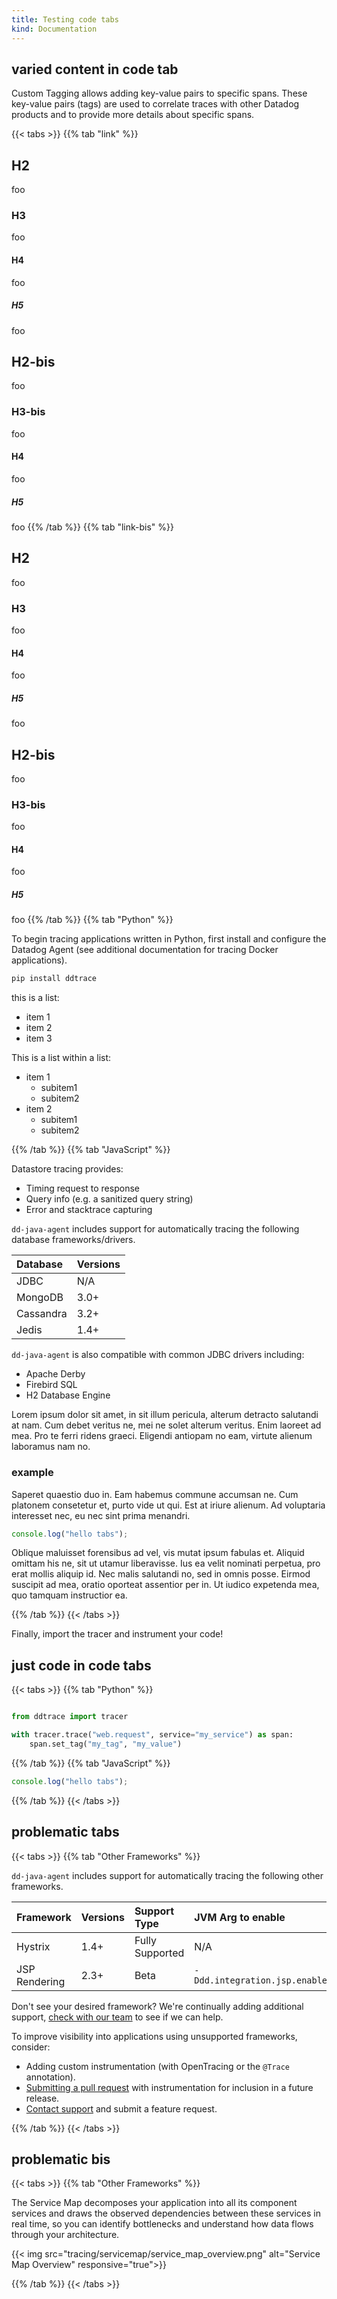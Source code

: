 ```yaml
---
title: Testing code tabs
kind: Documentation
---
```


## varied content in code tab

Custom Tagging allows adding key-value pairs to specific spans. These key-value pairs (tags) are used to correlate traces with other Datadog products and to provide more details about specific spans.

{{< tabs >}}
{{% tab "link" %}}

## H2
foo
### H3
foo
#### H4
foo
##### H5
foo

## H2-bis
foo
### H3-bis
foo
#### H4
foo
##### H5
foo
{{% /tab %}}
{{% tab "link-bis" %}}

## H2
foo
### H3
foo
#### H4
foo
##### H5
foo

## H2-bis
foo
### H3-bis
foo
#### H4
foo
##### H5
foo
{{% /tab %}}
{{% tab "Python" %}}

To begin tracing applications written in Python, first install and configure the Datadog Agent (see additional documentation for tracing Docker applications).

```python
pip install ddtrace
```

this is a list:

* item 1 
* item 2 
* item 3

This is a list within a list:

* item 1
    - subitem1
    - subitem2
* item 2
    - subitem1
    - subitem2

{{% /tab %}}
{{% tab "JavaScript" %}}

Datastore tracing provides:

* Timing request to response
* Query info (e.g. a sanitized query string)
* Error and stacktrace capturing

`dd-java-agent` includes support for automatically tracing the following database frameworks/drivers.

| Database       | Versions       |
| :------------- | :------------- |
| JDBC           | N/A            |
| MongoDB        | 3.0+           |
| Cassandra      | 3.2+           |
| Jedis          | 1.4+           |

`dd-java-agent` is also compatible with common JDBC drivers including:

*  Apache Derby
*  Firebird SQL
*  H2 Database Engine

Lorem ipsum dolor sit amet, in sit illum pericula, alterum detracto salutandi at nam. Cum debet veritus ne, mei ne solet alterum veritus. Enim laoreet ad mea. Pro te ferri ridens graeci. Eligendi antiopam no eam, virtute alienum laboramus nam no.

### example
Saperet quaestio duo in. Eam habemus commune accumsan ne. Cum platonem consetetur et, purto vide ut qui. Est at iriure alienum. Ad voluptaria interesset nec, eu nec sint prima menandri.

```javascript
console.log("hello tabs");
```

Oblique maluisset forensibus ad vel, vis mutat ipsum fabulas et. Aliquid omittam his ne, sit ut utamur liberavisse. Ius ea velit nominati perpetua, pro erat mollis aliquip id. Nec malis salutandi no, sed in omnis posse. Eirmod suscipit ad mea, oratio oporteat assentior per in. Ut iudico expetenda mea, quo tamquam instructior ea.

{{% /tab %}}
{{< /tabs >}}

Finally, import the tracer and instrument your code!

## just code in code tabs

{{< tabs >}}
{{% tab "Python" %}}
```python

from ddtrace import tracer

with tracer.trace("web.request", service="my_service") as span:
    span.set_tag("my_tag", "my_value")
```
{{% /tab %}}
{{% tab "JavaScript" %}}
```javascript
console.log("hello tabs");
```
{{% /tab %}}
{{< /tabs >}}


## problematic tabs

{{< tabs >}}
{{% tab "Other Frameworks" %}}

`dd-java-agent` includes support for automatically tracing the following other frameworks.

| Framework     | Versions | Support Type    | JVM Arg to enable                   |
| :------------ | :------- | :-------------- | :----------------                   |
| Hystrix       | 1.4+     | Fully Supported | N/A                                 |
| JSP Rendering | 2.3+     | Beta            | `-Ddd.integration.jsp.enabled=true` |

Don't see your desired framework? We're continually adding additional support, [check with our team][2] to see if we can help.

To improve visibility into applications using unsupported frameworks, consider:

* Adding custom instrumentation (with OpenTracing or the `@Trace` annotation).
* [Submitting a pull request][1] with instrumentation for inclusion in a future release.
* [Contact support][2] and submit a feature request.

[1]: https://github.com/DataDog/documentation#outside-contributors
[2]: /help

{{% /tab %}}
{{< /tabs >}}

## problematic bis

{{< tabs >}}
{{% tab "Other Frameworks" %}}

The Service Map decomposes your application into all its component services and draws the observed dependencies between these services in real time, so you can identify bottlenecks and understand how data flows through your architecture. 

{{< img src="tracing/servicemap/service_map_overview.png" alt="Service Map Overview" responsive="true">}}

{{% /tab %}}
{{< /tabs >}}

